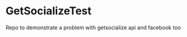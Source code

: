 GetSocializeTest
================

Repo to demonstrate a problem with getsocialize api and facebook too
